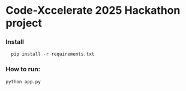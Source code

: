 # Code-Xccelerate 2025 Hackathon project

### Install
      pip install -r requirements.txt

### How to run:
    python app.py
